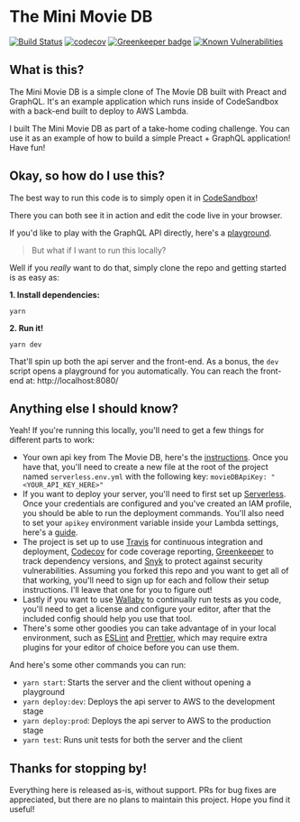 # The Mini Movie DB
[![Build Status](https://travis-ci.org/Saeris/mini-movie-db.svg?branch=master)](https://travis-ci.org/Saeris/mini-movie-db)
[![codecov](https://codecov.io/gh/Saeris/mini-movie-db/branch/master/graph/badge.svg)](https://codecov.io/gh/Saeris/mini-movie-db)
[![Greenkeeper badge](https://badges.greenkeeper.io/Saeris/mini-movie-db.svg)](https://greenkeeper.io/)
[![Known Vulnerabilities](https://snyk.io/test/github/Saeris/mini-movie-db/badge.svg)](https://snyk.io/test/github/Saeris/mini-movie-db)

## What is this?

The Mini Movie DB is a simple clone of The Movie DB built with Preact and GraphQL. It's an example application which runs inside of CodeSandbox with a back-end built to deploy to AWS Lambda.

I built The Mini Movie DB as part of a take-home coding challenge. You can use it as an example of how to build a simple Preact + GraphQL application! Have fun!

## Okay, so how do I use this?

The best way to run this code is to simply open it in [CodeSandbox](https://codesandbox.io/s/github/Saeris/mini-movie-db)!

There you can both see it in action and edit the code live in your browser.

If you'd like to play with the GraphQL API directly, here's a [playground](https://y1bhafunj0.execute-api.us-west-2.amazonaws.com/prod/graphql).

> But what if I want to run this locally?

Well if you *really* want to do that, simply clone the repo and getting started is as easy as:

**1. Install dependencies:**
```shell
yarn
```
**2. Run it!**
```shell
yarn dev
```

That'll spin up both the api server and the front-end. As a bonus, the `dev` script opens a playground for you automatically. You can reach the front-end at: http://localhost:8080/

## Anything else I should know?

Yeah! If you're running this locally, you'll need to get a few things for different parts to work:

- Your own api key from The Movie DB, here's the [instructions](https://developers.themoviedb.org/3/getting-started/introduction). Once you have that, you'll need to create a new file at the root of the project named `serverless.env.yml` with the following key: `movieDBApiKey: "<YOUR_API_KEY_HERE>"`
- If you want to deploy your server, you'll need to first set up [Serverless](https://serverless.com/framework/docs/providers/aws/guide/installation/). Once your credentials are configured and you've created an IAM profile, you should be able to run the deployment commands. You'll also need to set your `apikey` environment variable inside your Lambda settings, here's a [guide](https://docs.aws.amazon.com/lambda/latest/dg/env_variables.html).
- The project is set up to use [Travis](https://travis-ci.org/) for continuous integration and deployment, [Codecov](https://codecov.io/) for code coverage reporting, [Greenkeeper](https://greenkeeper.io/) to track dependency versions, and [Snyk](https://snyk.io/org/saeris/) to protect against security vulnerabilities. Assuming you forked this repo and you want to get all of that working, you'll need to sign up for each and follow their setup instructions. I'll leave that one for you to figure out!
- Lastly if you want to use [Wallaby](https://wallabyjs.com/) to continually run tests as you code, you'll need to get a license and configure your editor, after that the included config should help you use that tool.
- There's some other goodies you can take advantage of in your local environment, such as [ESLint](https://eslint.org/) and [Prettier](https://prettier.io/), which may require extra plugins for your editor of choice before you can use them.

And here's some other commands you can run:

- `yarn start`: Starts the server and the client without opening a playground
- `yarn deploy:dev`: Deploys the api server to AWS to the development stage
- `yarn deploy:prod`: Deploys the api server to AWS to the production stage
- `yarn test`: Runs unit tests for both the server and the client

## Thanks for stopping by!

Everything here is released as-is, without support. PRs for bug fixes are appreciated, but there are no plans to maintain this project. Hope you find it useful!
